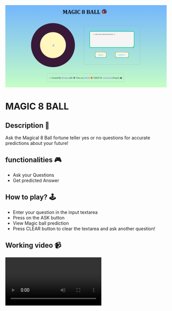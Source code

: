 ![alt preview image](./asset/Magic_8_ball.png)

# **MAGIC 8 BALL**

## **Description 📃**

Ask the Magical 8 Ball fortune teller yes or no questions for accurate predictions about your future!

## **functionalities 🎮**
- Ask your Questions
- Get predicted Answer

## **How to play? 🕹️**

- Enter your question in the input textarea
- Press on the ASK button
- View Magic ball prediction
- Press CLEAR button to clear the textarea and ask another question!

<!-- ## **Screenshots 📸** -->
<!-- ![image](url) -->

## **Working video 📹**

![video](./asset/magic-8-ball.mp4)

<!-- add your working video over here -->
